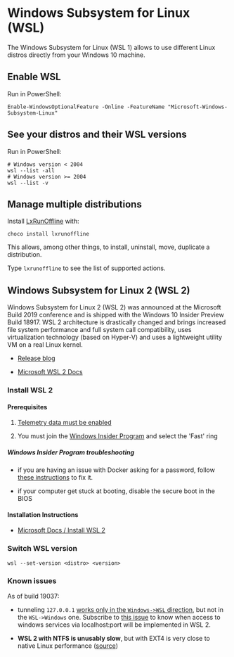 # Windows Subsystem for Linux (WSL)

The Windows Subsystem for Linux (WSL 1) allows to use different Linux distros directly from your Windows 10 machine.

## Enable WSL

Run in PowerShell:

```shell
Enable-WindowsOptionalFeature -Online -FeatureName "Microsoft-Windows-Subsystem-Linux"
```

## See your distros and their WSL versions

Run in PowerShell:

```shell
# Windows version < 2004
wsl --list -all
# Windows version >= 2004
wsl --list -v
```

## Manage multiple distributions

Install [LxRunOffline](https://github.com/DDoSolitary/LxRunOffline) with:

```shell
choco install lxrunoffline
```

This allows, among other things, to install, uninstall, move, duplicate a distribution.

Type `lxrunoffline` to see the list of supported actions.


## Windows Subsystem for Linux 2 (WSL 2)

Windows Subsystem for Linux 2 (WSL 2) was announced at the Microsoft Build 2019 conference and is shipped with the Windows 10 Insider Preview Build 18917. WSL 2 architecture is drastically changed and brings increased file system performance and full system call compatibility, uses virtualization technology (based on Hyper-V) and uses a lightweight utility VM on a real Linux kernel.

- [Release blog](https://devblogs.microsoft.com/commandline/wsl-2-is-now-available-in-windows-insiders/)

- [Microsoft WSL 2 Docs](https://docs.microsoft.com/en-us/windows/wsl/wsl2-index)

### Install WSL 2

#### Prerequisites

1. [Telemetry data must be enabled](https://github.com/Disassembler0/Win10-Initial-Setup-Script/blob/317c49038941ccea1c74c6838bc1d383a1078341/Win10.psm1#L59-L79)

1. You must join the [Windows Insider Program](https://insider.windows.com/en-us/) and select the 'Fast' ring

#####  Windows Insider Program troubleshooting

- if you are having an issue with Docker asking for a password, follow [these instructions](https://github.com/docker/for-win/issues/616#issuecomment-528390516) to fix it.

- if your computer get stuck at booting, disable the secure boot in the BIOS

#### Installation Instructions

- [Microsoft Docs / Install WSL 2](https://docs.microsoft.com/en-us/windows/wsl/wsl2-install)

### Switch WSL version

```shell
wsl --set-version <distro> <version>
```

### Known issues

As of build 19037:

- tunneling `127.0.0.1` [works only in the `Windows->WSL` direction](https://devblogs.microsoft.com/commandline/whats-new-for-wsl-in-insiders-preview-build-18945/), but not in the `WSL->Windows` one. Subscribe to [this issue](https://github.com/microsoft/WSL/issues/4619) to know when access to windows services via localhost:port will be implemented in WSL 2.

- **WSL 2 with NTFS is unusably slow**, but with EXT4 is very close to native Linux performance ([source](https://vxlabs.com/2019/12/06/wsl2-io-measurements/))


